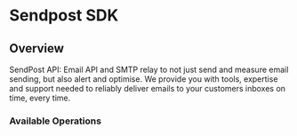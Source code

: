 # Sendpost SDK

## Overview

SendPost API: Email API and SMTP relay to not just send and measure email sending, but also alert and optimise. We provide you with tools, expertise and support needed to reliably deliver emails to your customers inboxes on time, every time.

### Available Operations

